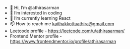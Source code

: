 - 👋 Hi, I’m @athirasarman
- 👀 I’m interested in coding
- 🌱 I’m currently learning React
- 📫 How to reach me kaithakkottuathira@gmail.com
- Leetcode profile - https://leetcode.com/u/athirasarman/
- Frontend Mentor profile - https://www.frontendmentor.io/profile/athirasarman

<!---
athirasarman/athirasarman is a ✨ special ✨ repository because its `README.md` (this file) appears on your GitHub profile.
You can click the Preview link to take a look at your changes.
--->
